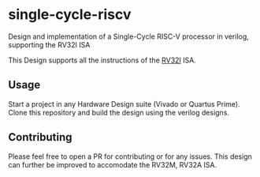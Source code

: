 # single-cycle-riscv
Design and implementation of a Single-Cycle RISC-V processor in verilog, supporting the RV32I ISA

This Design supports all the instructions of the [RV32I](https://msyksphinz-self.github.io/riscv-isadoc/html/rvi.html) ISA.

## Usage
Start a project in any Hardware Design suite (Vivado or Quartus Prime). 
Clone this repository and build the design using the verilog designs.

## Contributing
Please feel free to open a PR for contributing or for any issues.
This design can further be improved to accomodate the RV32M, RV32A ISA.

